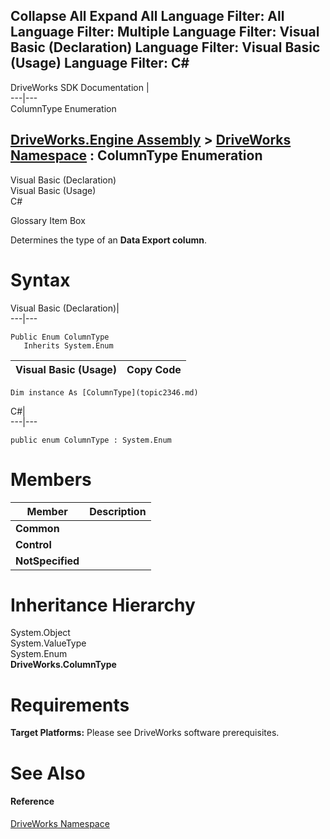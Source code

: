 Collapse All Expand All Language Filter: All  Language Filter: Multiple  Language Filter: Visual Basic (Declaration) Language Filter: Visual Basic (Usage) Language Filter: C#  
---  
DriveWorks SDK Documentation  |   
---|---  
ColumnType Enumeration   
  
[DriveWorks.Engine Assembly](topic2156.md) > [DriveWorks Namespace](topic2159.md) : ColumnType Enumeration  
---  
  
Visual Basic (Declaration)    
Visual Basic (Usage)    
C# 

Glossary Item Box

Determines the type of an **Data Export column**. 

# Syntax

Visual Basic (Declaration)|   
---|---  
      
    
    Public Enum ColumnType 
       Inherits System.Enum  
  
Visual Basic (Usage)| Copy Code  
---|---  
      
    
    Dim instance As [ColumnType](topic2346.md)  
  
C#|   
---|---  
      
    
    public enum ColumnType : System.Enum   
  
# Members

Member| Description  
---|---  
**Common**|   
**Control**|   
**NotSpecified**|   
  
# Inheritance Hierarchy

System.Object  
System.ValueType  
System.Enum  
**DriveWorks.ColumnType**  


# Requirements

**Target Platforms:** Please see DriveWorks software prerequisites.

# See Also

#### Reference

[DriveWorks Namespace](topic2159.md)


